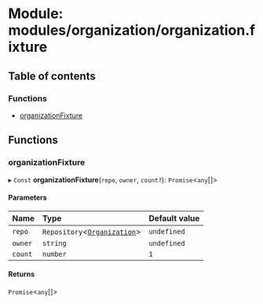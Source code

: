 # Module: modules/organization/organization.fixture

## Table of contents

### Functions

- [organizationFixture](modules_organization_organization_fixture.md#organizationfixture)

## Functions

### organizationFixture

▸ `Const` **organizationFixture**(`repo`, `owner`, `count?`): `Promise`<`any`[]\>

#### Parameters

| Name | Type | Default value |
| :------ | :------ | :------ |
| `repo` | `Repository`<[`Organization`](../classes/modules_organization_organization_entity.Organization.md)\> | `undefined` |
| `owner` | `string` | `undefined` |
| `count` | `number` | `1` |

#### Returns

`Promise`<`any`[]\>
